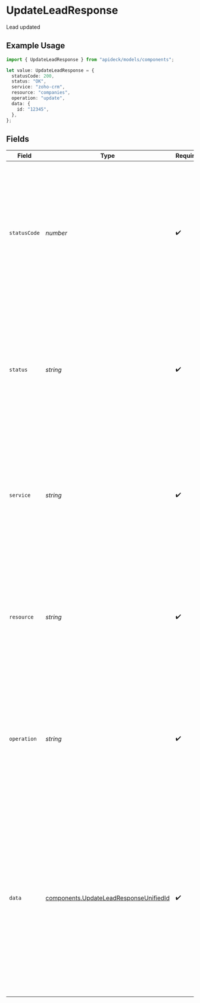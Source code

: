 # UpdateLeadResponse

Lead updated

## Example Usage

```typescript
import { UpdateLeadResponse } from "apideck/models/components";

let value: UpdateLeadResponse = {
  statusCode: 200,
  status: "OK",
  service: "zoho-crm",
  resource: "companies",
  operation: "update",
  data: {
    id: "12345",
  },
};
```

## Fields

| Field                                                                                                                                                                                                                                                                                                                                            | Type                                                                                                                                                                                                                                                                                                                                             | Required                                                                                                                                                                                                                                                                                                                                         | Description                                                                                                                                                                                                                                                                                                                                      | Example                                                                                                                                                                                                                                                                                                                                          |
| ------------------------------------------------------------------------------------------------------------------------------------------------------------------------------------------------------------------------------------------------------------------------------------------------------------------------------------------------ | ------------------------------------------------------------------------------------------------------------------------------------------------------------------------------------------------------------------------------------------------------------------------------------------------------------------------------------------------ | ------------------------------------------------------------------------------------------------------------------------------------------------------------------------------------------------------------------------------------------------------------------------------------------------------------------------------------------------ | ------------------------------------------------------------------------------------------------------------------------------------------------------------------------------------------------------------------------------------------------------------------------------------------------------------------------------------------------ | ------------------------------------------------------------------------------------------------------------------------------------------------------------------------------------------------------------------------------------------------------------------------------------------------------------------------------------------------ |
| `statusCode`                                                                                                                                                                                                                                                                                                                                     | *number*                                                                                                                                                                                                                                                                                                                                         | :heavy_check_mark:                                                                                                                                                                                                                                                                                                                               | The HTTP response status code indicating the result of the PATCH operation. A value of 200 confirms that the lead record was successfully updated. This integer is crucial for error handling and confirming successful requests.                                                                                                                | 200                                                                                                                                                                                                                                                                                                                                              |
| `status`                                                                                                                                                                                                                                                                                                                                         | *string*                                                                                                                                                                                                                                                                                                                                         | :heavy_check_mark:                                                                                                                                                                                                                                                                                                                               | A textual representation of the HTTP response status, such as 'OK' for a successful update. This string provides a human-readable confirmation of the operation's outcome, complementing the status code.                                                                                                                                        | OK                                                                                                                                                                                                                                                                                                                                               |
| `service`                                                                                                                                                                                                                                                                                                                                        | *string*                                                                                                                                                                                                                                                                                                                                         | :heavy_check_mark:                                                                                                                                                                                                                                                                                                                               | The Apideck ID of the service provider that processed the update request. This string helps identify which service handled the operation, especially useful in environments with multiple integrations.                                                                                                                                          | zoho-crm                                                                                                                                                                                                                                                                                                                                         |
| `resource`                                                                                                                                                                                                                                                                                                                                       | *string*                                                                                                                                                                                                                                                                                                                                         | :heavy_check_mark:                                                                                                                                                                                                                                                                                                                               | The name of the unified API resource that was updated, typically 'lead'. This string confirms the type of resource affected by the operation, ensuring developers can verify the correct entity was modified.                                                                                                                                    | companies                                                                                                                                                                                                                                                                                                                                        |
| `operation`                                                                                                                                                                                                                                                                                                                                      | *string*                                                                                                                                                                                                                                                                                                                                         | :heavy_check_mark:                                                                                                                                                                                                                                                                                                                               | The specific operation performed, such as 'update', indicating the action taken on the lead resource. This string helps developers understand the nature of the request processed by the API.                                                                                                                                                    | update                                                                                                                                                                                                                                                                                                                                           |
| `data`                                                                                                                                                                                                                                                                                                                                           | [components.UpdateLeadResponseUnifiedId](../../models/components/updateleadresponseunifiedid.md)                                                                                                                                                                                                                                                 | :heavy_check_mark:                                                                                                                                                                                                                                                                                                                               | This object contains the updated lead resource, reflecting all changes made during the PATCH operation. It includes all relevant lead details, ensuring that the returned data accurately represents the current state of the lead in the CRM system. The structure of this object aligns with the lead resource schema used throughout the API. |                                                                                                                                                                                                                                                                                                                                                  |